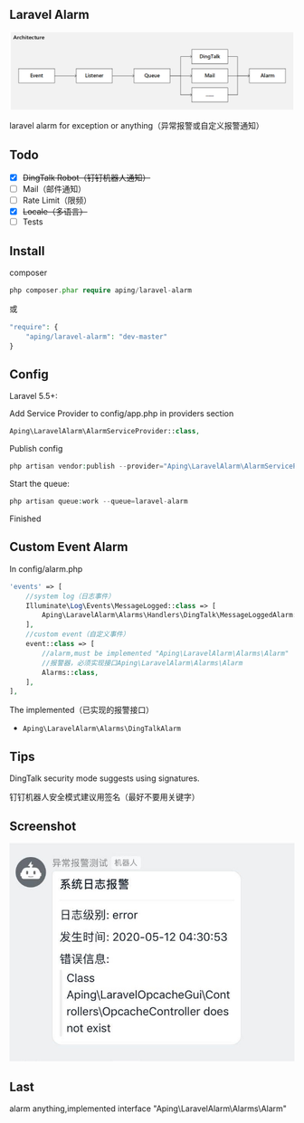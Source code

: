 ## Laravel Alarm

![Architecture](architecture.png)

laravel alarm for exception or anything（异常报警或自定义报警通知）

## Todo

- [x] ~~DingTalk Robot（钉钉机器人通知）~~
- [ ] Mail（邮件通知）
- [ ] Rate Limit（限频）
- [x] ~~Locale（多语言）~~
- [ ] Tests

## Install

composer
```php
php composer.phar require aping/laravel-alarm
```
或
```php
"require": {
    "aping/laravel-alarm": "dev-master"
}
```

## Config

Laravel 5.5+:

Add Service Provider to config/app.php in providers section
```php
Aping\LaravelAlarm\AlarmServiceProvider::class,
```

Publish config

```php
php artisan vendor:publish --provider="Aping\LaravelAlarm\AlarmServiceProvider"
```

Start the queue:
```php
php artisan queue:work --queue=laravel-alarm
```

Finished

## Custom Event Alarm

In config/alarm.php 

```php
'events' => [
    //system log（日志事件）
    Illuminate\Log\Events\MessageLogged::class => [
        Aping\LaravelAlarm\Alarms\Handlers\DingTalk\MessageLoggedAlarm::class,
    ],
    //custom event（自定义事件）
    event::class => [
        //alarm,must be implemented "Aping\LaravelAlarm\Alarms\Alarm"
        //报警器，必须实现接口Aping\LaravelAlarm\Alarms\Alarm
        Alarms::class,
    ],
],
```
The implemented（已实现的报警接口）
+ `Aping\LaravelAlarm\Alarms\DingTalkAlarm`

## Tips

DingTalk security mode suggests using signatures.

钉钉机器人安全模式建议用签名（最好不要用关键字）

## Screenshot

![Screenshot](screenshot20200511.jpg)

## Last

alarm anything,implemented interface "Aping\LaravelAlarm\Alarms\Alarm"
